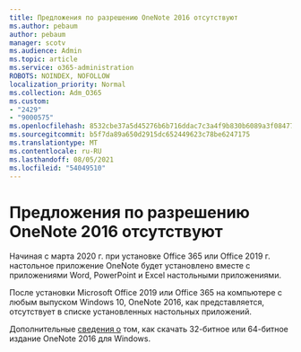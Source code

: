 ```yaml
---
title: Предложения по разрешению OneNote 2016 отсутствуют
ms.author: pebaum
author: pebaum
manager: scotv
ms.audience: Admin
ms.topic: article
ms.service: o365-administration
ROBOTS: NOINDEX, NOFOLLOW
localization_priority: Normal
ms.collection: Adm_O365
ms.custom:
- "2429"
- "9000575"
ms.openlocfilehash: 8532cbe37a5d45276b6b716ddac7c3a4f9b830b6089a3f08477150e449a0c92f
ms.sourcegitcommit: b5f7da89a650d2915dc652449623c78be6247175
ms.translationtype: MT
ms.contentlocale: ru-RU
ms.lasthandoff: 08/05/2021
ms.locfileid: "54049510"
---
```

# <a name="suggestions-for-resolving-onenote-2016-is-missing"></a>Предложения по разрешению OneNote 2016 отсутствуют

Начиная с марта 2020 г. при установке Office 365 или Office 2019 г. настольное приложение OneNote будет установлено вместе с приложениями Word, PowerPoint и Excel настольными приложениями.

После установки Microsoft Office 2019 или Office 365 на компьютере с любым выпуском Windows 10, OneNote 2016, как представляется, отсутствует в списке установленных настольных приложений.

Дополнительные [сведения о](https://support.office.com/article/OneNote-2016-is-missing-after-installing-Office-2019-or-Office-365-1844ba87-7248-4bd8-a735-66a52f98e6e5) том, как скачать 32-битное или 64-битное издание OneNote 2016 для Windows.
